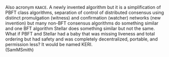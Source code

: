 
Also acronym `KAACE`. A newly invented algorithm but it is a simplification of PBFT class algorithms, separation of control of distributed consensus using distinct promulgation (witness) and confirmation (watcher) networks (new invention) but many non-BFT consensus algorithms do something similar and one BFT algorithm Stellar does something similar but not the same.
What if PBFT and Stellar had a baby that was missing liveness and total ordering but had safety and was completely decentralized, portable, and permission less? It would be named KERI.\
(SamMSmith)